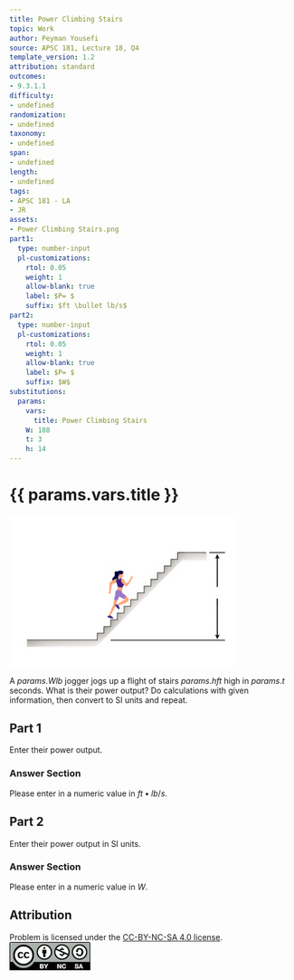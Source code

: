 ```yaml
---
title: Power Climbing Stairs
topic: Work
author: Peyman Yousefi
source: APSC 181, Lecture 18, Q4
template_version: 1.2
attribution: standard
outcomes:
- 9.3.1.1
difficulty:
- undefined
randomization:
- undefined
taxonomy:
- undefined
span:
- undefined
length:
- undefined
tags:
- APSC 181 - LA
- JR
assets:
- Power Climbing Stairs.png
part1:
  type: number-input
  pl-customizations:
    rtol: 0.05
    weight: 1
    allow-blank: true
    label: $P= $
    suffix: $ft \bullet lb/s$
part2:
  type: number-input
  pl-customizations:
    rtol: 0.05
    weight: 1
    allow-blank: true
    label: $P= $
    suffix: $W$
substitutions:
  params:
    vars:
      title: Power Climbing Stairs
    W: 188
    t: 3
    h: 14
---
```

# {{ params.vars.title }}
<img src="Power Climbing Stairs.png" width=400>

A ${{ params.W }}lb$ jogger jogs up a flight of stairs ${{ params.h }}ft$ high in ${{ params.t }}$ seconds.
What is their power output?
Do calculations with given information, then convert to SI units and repeat.

## Part 1

Enter their power output.

### Answer Section

Please enter in a numeric value in $ft \bullet lb/s$.

## Part 2

Enter their power output in SI units.

### Answer Section

Please enter in a numeric value in $W$.

## Attribution

Problem is licensed under the [CC-BY-NC-SA 4.0 license](https://creativecommons.org/licenses/by-nc-sa/4.0/).<br> ![The Creative Commons 4.0 license requiring attribution-BY, non-commercial-NC, and share-alike-SA license.](https://raw.githubusercontent.com/firasm/bits/master/by-nc-sa.png)